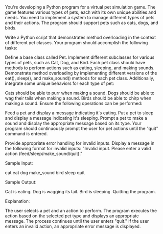 You're developing a Python program for a virtual pet simulation game. The game features various types of pets, each with its own unique abilities and needs. You need to implement a system to manage different types of pets and their actions. The program should support pets such as cats, dogs, and birds.

Write a Python script that demonstrates method overloading in the context of different pet classes. Your program should accomplish the following tasks:

Define a base class called Pet.
Implement different subclasses for various types of pets, such as Cat, Dog, and Bird.
Each pet class should have methods to perform actions such as eating, sleeping, and making sounds.
Demonstrate method overloading by implementing different versions of the eat(), sleep(), and make_sound() methods for each pet class.
Additionally, integrate some unique behaviors for each type of pet:

Cats should be able to purr when making a sound.
Dogs should be able to wag their tails when making a sound.
Birds should be able to chirp when making a sound.
Ensure the following operations can be performed:

Feed a pet and display a message indicating it's eating.
Put a pet to sleep and display a message indicating it's sleeping.
Prompt a pet to make a sound and display the appropriate message based on its type.
Your program should continuously prompt the user for pet actions until the "quit" command is entered.

Provide appropriate error handling for invalid inputs. Display a message in the following format for invalid inputs: "Invalid input. Please enter a valid action (feed/sleep/make_sound/quit)."

Sample Input:

cat
eat
dog
make_sound
bird
sleep
quit

Sample Output:

Cat is eating.
Dog is wagging its tail.
Bird is sleeping.
Quitting the program.

Explanation:

The user selects a pet and an action to perform.
The program executes the action based on the selected pet type and displays an appropriate message.
The process continues until the user enters "quit." If the user enters an invalid action, an appropriate error message is displayed.
